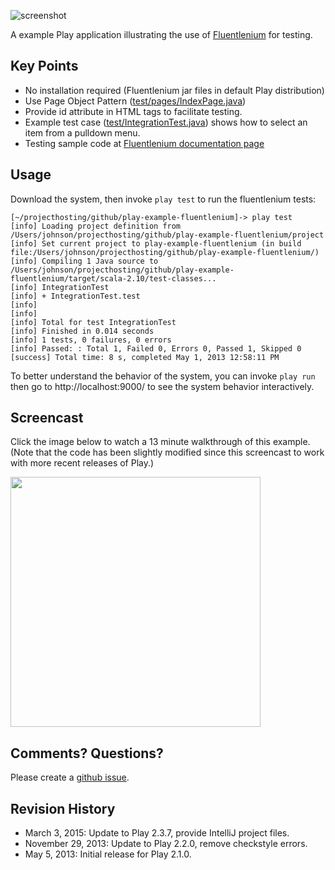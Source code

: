 ![screenshot](https://raw.github.com/ics-software-engineering/play-example-fluentlenium/master/doc/play-example-fluentlenium-screenshot.png)

A example Play application illustrating the use of [Fluentlenium](https://github.com/FluentLenium/FluentLenium) for testing. 

Key Points
----------

  * No installation required (Fluentlenium jar files in default Play distribution)
  * Use Page Object Pattern ([test/pages/IndexPage.java](https://github.com/ics-software-engineering/play-example-fluentlenium/blob/master/test/pages/IndexPage.java))
  * Provide id attribute in HTML tags to facilitate testing.
  * Example test case ([test/IntegrationTest.java](https://github.com/ics-software-engineering/play-example-fluentlenium/blob/master/test/IntegrationTest.java)) shows how to select an item from a pulldown menu.
  * Testing sample code at [Fluentlenium documentation page](https://github.com/FluentLenium/FluentLenium#what-is-fluentlenium-)
  
Usage
-----

Download the system, then invoke `play test` to run the fluentlenium tests:

```shell
[~/projecthosting/github/play-example-fluentlenium]-> play test
[info] Loading project definition from /Users/johnson/projecthosting/github/play-example-fluentlenium/project
[info] Set current project to play-example-fluentlenium (in build file:/Users/johnson/projecthosting/github/play-example-fluentlenium/)
[info] Compiling 1 Java source to /Users/johnson/projecthosting/github/play-example-fluentlenium/target/scala-2.10/test-classes...
[info] IntegrationTest
[info] + IntegrationTest.test
[info] 
[info] 
[info] Total for test IntegrationTest
[info] Finished in 0.014 seconds
[info] 1 tests, 0 failures, 0 errors
[info] Passed: : Total 1, Failed 0, Errors 0, Passed 1, Skipped 0
[success] Total time: 8 s, completed May 1, 2013 12:58:11 PM
```

To better understand the behavior of the system, you can invoke `play run` then go to http://localhost:9000/ to see the system behavior interactively.

Screencast
----------

Click the image below to watch a 13 minute walkthrough of this example. (Note that the code has been
slightly modified since this screencast to work with more recent releases of Play.)

[<img src="https://raw.github.com/ics-software-engineering/play-example-fluentlenium/master/doc/play-example-fluentlenium-youtube.png" width="400">](https://www.youtube.com/watch?v=diVhWRtJuxU)

Comments? Questions?
--------------------

Please create a [github issue](https://github.com/ics-software-engineering/play-example-fluentlenium/issues).

Revision History
----------------

  * March 3, 2015: Update to Play 2.3.7, provide IntelliJ project files.
  * November 29, 2013: Update to Play 2.2.0, remove checkstyle errors.
  * May 5, 2013: Initial release for Play 2.1.0.

